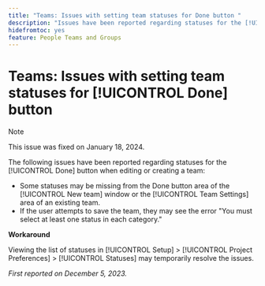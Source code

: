 ```yaml
---
title: "Teams: Issues with setting team statuses for Done button "
description: "Issues have been reported regarding statuses for the [!UICONTROL Done] button when editing or creating a team. A Workaround is available."
hidefromtoc: yes
feature: People Teams and Groups
---
```


# Teams: Issues with setting team statuses for [!UICONTROL Done] button 

>[!NOTE]
>
>This issue was fixed on January 18, 2024.

The following issues have been reported regarding statuses for the [!UICONTROL Done] button when editing or creating a team:

* Some statuses may be missing from the Done button area of the [!UICONTROL New team] window or the [!UICONTROL Team Settings] area of an existing team.
* If the user attempts to save the team, they may see the error "You must select at least one status in each category."

**Workaround**

Viewing the list of statuses in [!UICONTROL Setup] > [!UICONTROL Project Preferences] > [!UICONTROL Statuses] may temporarily resolve the issues.

_First reported on December 5, 2023._
